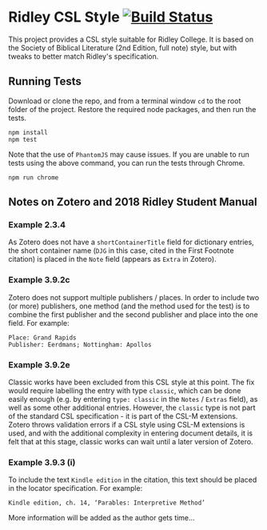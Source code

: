 # Ridley CSL Style [![Build Status](https://travis-ci.org/daggmano/ridley-csl-style.svg)](https://travis-ci.org/daggmano/ridley-csl-style)

This project provides a CSL style suitable for Ridley College.  It is based on the Society of Biblical Literature (2nd Edition, full note) style, but with tweaks
to better match Ridley's specification.

## Running Tests ##

Download or clone the repo, and from a terminal window `cd` to the root folder of the project.  Restore the required node packages, and then run the tests.

    npm install
    npm test

Note that the use of `PhantomJS` may cause issues. If you are unable to run tests using the above command, you can run the tests through Chrome.

    npm run chrome

## Notes on Zotero and 2018 Ridley Student Manual ##

### Example 2.3.4 ###
As Zotero does not have a `shortContainerTitle` field for dictionary entries, the short container name (`DJG` in this case, cited in the First Footnote citation) is placed in the `Note` field (appears as `Extra` in Zotero).

### Example 3.9.2c ###
Zotero does not support multiple publishers / places. In order to include two (or more) publishers, one method (and the method used for the test) is to combine the first publisher and the second publisher and place into the one field. For example:

    Place: Grand Rapids
    Publisher: Eerdmans; Nottingham: Apollos

### Example 3.9.2e ###
Classic works have been excluded from this CSL style at this point. The fix would require labelling the entry with type `classic`, which can be done easily enough (e.g. by entering `type: classic` in the `Notes` / `Extras` field), as well as some other additional entries. However, the `classic` type is not part of the standard CSL specification - it is part of the CSL-M extensions. Zotero throws validation errors if a CSL style using CSL-M extensions is used, and with the additional complexity in entering document details, it is felt that at this stage, classic works can wait until a later version of Zotero.

### Example 3.9.3 (i) ###
To include the text `Kindle edition` in the citation, this text should be placed in the locator specification. For example:

    Kindle edition, ch. 14, ‘Parables: Interpretive Method’


More information will be added as the author gets time...
